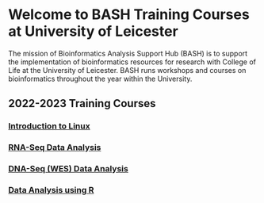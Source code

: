 # Welcome to BASH Training Courses at University of Leicester

The mission of Bioinformatics Analysis Support Hub (BASH) is to support the implementation of bioinformatics resources for research with College of Life  at the University of Leicester. BASH runs workshops and courses on bioinformatics throughout the year within the University.


## 2022-2023 Training Courses


### [Introduction to Linux](/Docs/introduction-to-linux/introduction-to-linux.md)
### [RNA-Seq Data Analysis](Docs/rnaseq-training-course/rna-seq-course-schedule.md)
### [DNA-Seq (WES) Data Analysis](Docs/dnaseq-training-course/dna-seq-course-schedule.md)
### [Data Analysis using R](Docs/introduction-to-r/introduction-to-r-schedule.md)


